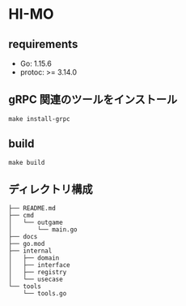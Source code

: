 # HI-MO

## requirements

- Go: 1.15.6
- protoc: >= 3.14.0

## gRPC 関連のツールをインストール

```
make install-grpc
```

## build

```
make build
```

## ディレクトリ構成

```
├── README.md
├── cmd
│   └── outgame
│       └── main.go
├── docs
├── go.mod
├── internal
│   ├── domain
│   ├── interface
│   ├── registry
│   └── usecase
└── tools
    └── tools.go
```
